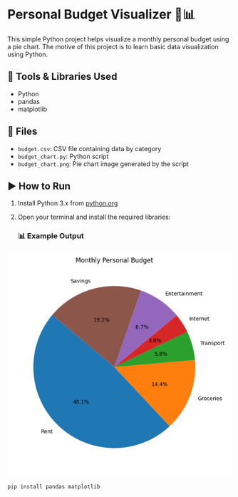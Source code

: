 # Personal Budget Visualizer 🧾📊

This simple Python project helps visualize a monthly personal budget using a pie chart. The motive of this project is to learn basic data visualization using Python.

## 🔧 Tools & Libraries Used

- Python
- pandas
- matplotlib

## 📁 Files

- `budget.csv`: CSV file containing data by category
- `budget_chart.py`: Python script 
- `budget_chart.png`: Pie chart image generated by the script

## ▶️ How to Run

1. Install Python 3.x from [python.org](https://www.python.org/)
2. Open your terminal and install the required libraries:

   ### 📊 Example Output
![Pie Chart](budget_chart.png)


```bash
pip install pandas matplotlib



